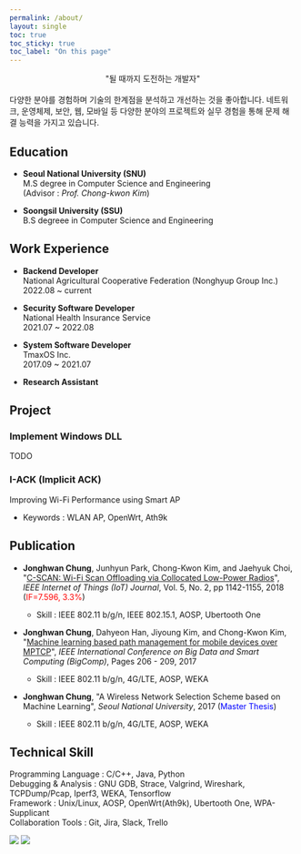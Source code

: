 ```yaml
---
permalink: /about/
layout: single
toc: true
toc_sticky: true
toc_label: "On this page"
---
```




<center>"될 때까지 도전하는 개발자"</center>  
<br>
다양한 분야를 경험하며 기술의 한계점을 분석하고 개선하는 것을 좋아합니다.  
네트워크, 운영체제, 보안, 웹, 모바일 등 다양한 분야의 프로젝트와 실무 경험을 통해 문제 해결 능력을 가지고 있습니다.



## Education
- **Seoul National University (SNU)**  
  M.S degree in Computer Science and Engineering  
  (Advisor : *Prof. Chong-kwon Kim*)

- **Soongsil University (SSU)**  
  B.S degreee in Computer Science and Engineering


## Work Experience
- **Backend Developer**  
  National Agricultural Cooperative Federation (Nonghyup Group Inc.)  
  2022.08 ~ current

- **Security Software Developer**  
  National Health Insurance Service  
  2021.07 ~ 2022.08

- **System Software Developer**  
  TmaxOS Inc.  
  2017.09 ~ 2021.07

- **Research Assistant**


## Project

### Implement Windows DLL
TODO

### I-ACK (Implicit ACK)
Improving Wi-Fi Performance using Smart AP
 - Keywords : WLAN AP, OpenWrt, Ath9k


## Publication
- **Jonghwan Chung**, Junhyun Park, Chong-Kwon Kim, and Jaehyuk Choi, "<a href="https://ieeexplore.ieee.org/abstract/document/8305459">C-SCAN: Wi-Fi Scan Offloading via Collocated Low-Power Radios</a>", *IEEE Internet of Things (IoT) Journal*, Vol. 5, No. 2, pp 1142-1155, 2018   (<span style="color:red">IF=7.596, 3.3%</span>) 
   * Skill : IEEE 802.11 b/g/n, IEEE 802.15.1, AOSP, Ubertooth One

- **Jonghwan Chung**, Dahyeon Han, Jiyoung Kim, and Chong-Kwon Kim, "<a href="https://ieeexplore.ieee.org/abstract/document/7881739">Machine learning based path management for mobile devices over MPTCP</a>", *IEEE International Conference on Big Data and Smart Computing (BigComp)*, Pages 206 - 209, 2017
   * Skill : IEEE 802.11 b/g/n, 4G/LTE, AOSP, WEKA

- **Jonghwan Chung**, "A Wireless Network Selection Scheme based on Machine Learning", *Seoul National University*, 2017 (<span style="color:blue">Master Thesis</span>)
   * Skill : IEEE 802.11 b/g/n, 4G/LTE, AOSP, WEKA


## Technical Skill
Programming Language : C/C++, Java, Python  
Debugging & Analysis : GNU GDB, Strace, Valgrind, Wireshark, TCPDump/Pcap, Iperf3, WEKA, Tensorflow  
Framework : Unix/Linux, AOSP, OpenWrt(Ath9k), Ubertooth One, WPA-Supplicant  
Collaboration Tools : Git, Jira, Slack, Trello  

![](https://upload.wikimedia.org/wikipedia/commons/thumb/1/18/C_Programming_Language.svg/64px-C_Programming_Language.svg.png)
![](https://upload.wikimedia.org/wikipedia/commons/thumb/1/18/ISO_C%2B%2B_Logo.svg/64px-ISO_C%2B%2B_Logo.svg.png)
